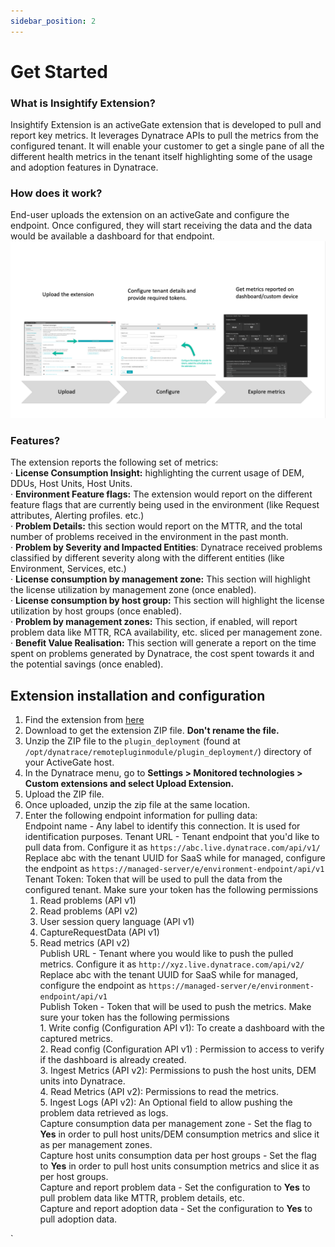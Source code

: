 ```yaml
---
sidebar_position: 2
---
```


# Get Started

### What is Insightify Extension?

Insightify Extension is an activeGate extension that is developed to pull and report key metrics. It leverages Dynatrace APIs to pull the metrics from the configured tenant. It will enable your customer to get a single pane of all the different health metrics in the tenant itself highlighting some of the usage and adoption features in Dynatrace.

### How does it work?

End-user uploads the extension on an activeGate and configure the endpoint. Once configured, they will start receiving the data and the data would be available a dashboard for that endpoint.  
![extension-workflow](Health-extension.png)

### Features?

The extension reports the following set of metrics:  
· **License Consumption Insight:** highlighting the current usage of DEM, DDUs, Host Units, Host Units.  
· **Environment Feature flags:** The extension would report on the different feature flags that are currently being used in the environment (like Request attributes, Alerting
profiles. etc.)  
· **Problem Details:** this section would report on the MTTR, and the total number of problems received in the environment in the past month.  
· **Problem by Severity and Impacted Entities**: Dynatrace received problems classified by different severity along with the different entities (like Environment, Services, etc.)  
· **License consumption by management zone:** This section will highlight the license utilization by management zone (once enabled).  
· **License consumption by host group:** This section will highlight the license utilization by host groups (once enabled).  
· **Problem by management zones:** This section, if enabled, will report problem data like MTTR, RCA availability, etc. sliced per management zone.  
· **Benefit Value Realisation:** This section will generate a report on the time spent on problems generated by Dynatrace, the cost spent towards it and the potential savings (once enabled).  

## Extension installation and configuration  
1. Find the extension from [here](https://github.com/Dynatrace/insightify/blob/main/extension/custom.remote.python.insightify.zip)  
2. Download to get the extension ZIP file. **Don't rename the file.**  
3. Unzip the ZIP file to the `plugin_deployment` (found at `/opt/dynatrace/remotepluginmodule/plugin_deployment/`) directory of your ActiveGate host.  
4. In the Dynatrace menu, go to **Settings > Monitored technologies > Custom extensions and select Upload Extension.**  
5. Upload the ZIP file.  
6. Once uploaded, unzip the zip file at the same location.   
7. Enter the following endpoint information for pulling data:  
   Endpoint name - Any label to identify this connection. It is used for identification purposes.
   Tenant URL -    Tenant endpoint that you'd like to pull data from. Configure it as `https://abc.live.dynatrace.com/api/v1/`  
                   Replace abc with the tenant UUID for SaaS while for managed, configure the endpoint as `https://managed-server/e/environment-endpoint/api/v1`  
   Tenant Token: Token that will be used to pull the data from the configured tenant. Make sure your token has the following permissions  
   1. Read problems (API v1)  
   2. Read problems (API v2)  
   3. User session query language (API v1)  
   4. CaptureRequestData (API v1)  
   5. Read metrics (API v2)  
   Publish URL -     Tenant where you would like to push the pulled metrics. Configure it as `http://xyz.live.dynatrace.com/api/v2/`  
                     Replace abc with the tenant UUID for SaaS while for managed, configure the endpoint as `https://managed-server/e/environment-endpoint/api/v1`  
   Publish Token -   Token that will be used to push the metrics. Make sure your token has the following permissions  
                     1. Write config (Configuration API v1): To create a dashboard with the captured metrics.  
                     2. Read config (Configuration API v1) : Permission to access to verify if the dashboard is already created.  
                     3. Ingest Metrics (API v2): Permissions to push the host units, DEM units into Dynatrace.  
                     4. Read Metrics (API v2): Permissions to read the metrics.  
                     5. Ingest Logs (API v2): An Optional field to allow pushing the problem data retrieved as logs.  
Capture consumption data per management zone -        Set the flag to **Yes** in order to pull host units/DEM consumption metrics and slice it as per management zones.  
Capture host units consumption data per host groups - Set the flag to **Yes** in order to pull host units consumption metrics and slice it as per host groups.  
Capture and report problem data -                   Set the configuration to **Yes** to pull problem data like MTTR, problem details, etc.  
Capture and report adoption data -                    Set the configuration to **Yes** to pull adoption data.  




`

